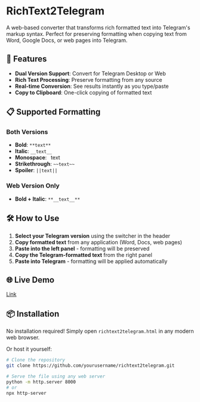 # RichText2Telegram

A web-based converter that transforms rich formatted text into Telegram's markup syntax. Perfect for preserving formatting when copying text from Word, Google Docs, or web pages into Telegram.

## 🚀 Features

- **Dual Version Support**: Convert for Telegram Desktop or Web
- **Rich Text Processing**: Preserve formatting from any source
- **Real-time Conversion**: See results instantly as you type/paste
- **Copy to Clipboard**: One-click copying of formatted text

## 📋 Supported Formatting

### Both Versions
- **Bold**: `**text**`
- **Italic**: `__text__` 
- **Monospace**: ``` ```text``` ```
- **Strikethrough**: `~~text~~`
- **Spoiler**: `||text||`

### Web Version Only
- **Bold + Italic**: `**__text__**`

## 🛠️ How to Use

1. **Select your Telegram version** using the switcher in the header
2. **Copy formatted text** from any application (Word, Docs, web pages)
3. **Paste into the left panel** - formatting will be preserved
4. **Copy the Telegram-formatted text** from the right panel
5. **Paste into Telegram** - formatting will be applied automatically

## 🌐 Live Demo

[Link](https://grenka054.github.io/richtext2telegram/)

## 📦 Installation

No installation required! Simply open `richtext2telegram.html` in any modern web browser.

Or host it yourself:
```bash
# Clone the repository
git clone https://github.com/yourusername/richtext2telegram.git

# Serve the file using any web server
python -m http.server 8000
# or
npx http-server